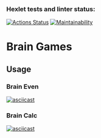 ### Hexlet tests and linter status:
[![Actions Status](https://github.com/slavaslayc/python-project-lvl1/workflows/hexlet-check/badge.svg)](https://github.com/slavaslayc/python-project-lvl1/actions)
[![Maintainability](https://api.codeclimate.com/v1/badges/7edef9e1411d7d57146b/maintainability)](https://codeclimate.com/github/hoxton-code/python-project-lvl1/maintainability)

# Brain Games

## Usage
### Brain Even
[![asciicast](https://asciinema.org/a/IHng5bF3YML1LqF4KO46VwhZu.svg)](https://asciinema.org/a/IHng5bF3YML1LqF4KO46VwhZu)
### Brain Calc
[![asciicast](https://asciinema.org/a/tC5bkeNh84lIYSP9qNUBd03ZO.svg)](https://asciinema.org/a/tC5bkeNh84lIYSP9qNUBd03ZO)